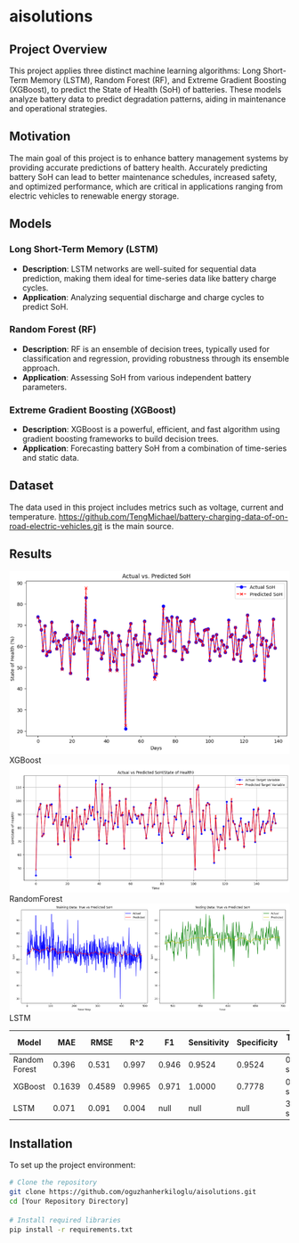# aisolutions

## Project Overview
This project applies three distinct machine learning algorithms: Long Short-Term Memory (LSTM), Random Forest (RF), and Extreme Gradient Boosting (XGBoost), to predict the State of Health (SoH) of batteries. These models analyze battery data to predict degradation patterns, aiding in maintenance and operational strategies.

## Motivation
The main goal of this project is to enhance battery management systems by providing accurate predictions of battery health. Accurately predicting battery SoH can lead to better maintenance schedules, increased safety, and optimized performance, which are critical in applications ranging from electric vehicles to renewable energy storage.

## Models
### Long Short-Term Memory (LSTM)
- **Description**: LSTM networks are well-suited for sequential data prediction, making them ideal for time-series data like battery charge cycles.
- **Application**: Analyzing sequential discharge and charge cycles to predict SoH.

### Random Forest (RF)
- **Description**: RF is an ensemble of decision trees, typically used for classification and regression, providing robustness through its ensemble approach.
- **Application**: Assessing SoH from various independent battery parameters.

### Extreme Gradient Boosting (XGBoost)
- **Description**: XGBoost is a powerful, efficient, and fast algorithm using gradient boosting frameworks to build decision trees.
- **Application**: Forecasting battery SoH from a combination of time-series and static data.

## Dataset
The data used in this project includes metrics such as voltage, current and temperature. https://github.com/TengMichael/battery-charging-data-of-on-road-electric-vehicles.git is the main source.

## Results
![alt text](XGBoostSoH.png)XGBoost
![alt text](RandomForestSoH.png)RandomForest
![alt text](LSTMSoH.png)LSTM

| Model       | MAE    | RMSE   | R^2   | F1     | Sensitivity | Specificity | Training Time | Prediction Time | CPU Usage |
|-------------|--------|--------|-------|--------|-------------|-------------|---------------|-----------------|-----------|
| Random Forest | 0.396  | 0.531  | 0.997 | 0.946  | 0.9524      | 0.9524      | 0.00108 sec   | 0.019511 sec    | 88.6%     |
| XGBoost     | 0.1639 | 0.4589 | 0.9965| 0.971  | 1.0000      | 0.7778      | 0.636 sec     | 0.002 sec       | 85.1%     |
| LSTM        | 0.071  | 0.091  | 0.004 | null   | null        | null        | 30.86 sec     | 1.1674 sec      | 68%       |


## Installation
To set up the project environment:

```bash
# Clone the repository
git clone https://github.com/oguzhanherkiloglu/aisolutions.git
cd [Your Repository Directory]

# Install required libraries
pip install -r requirements.txt

